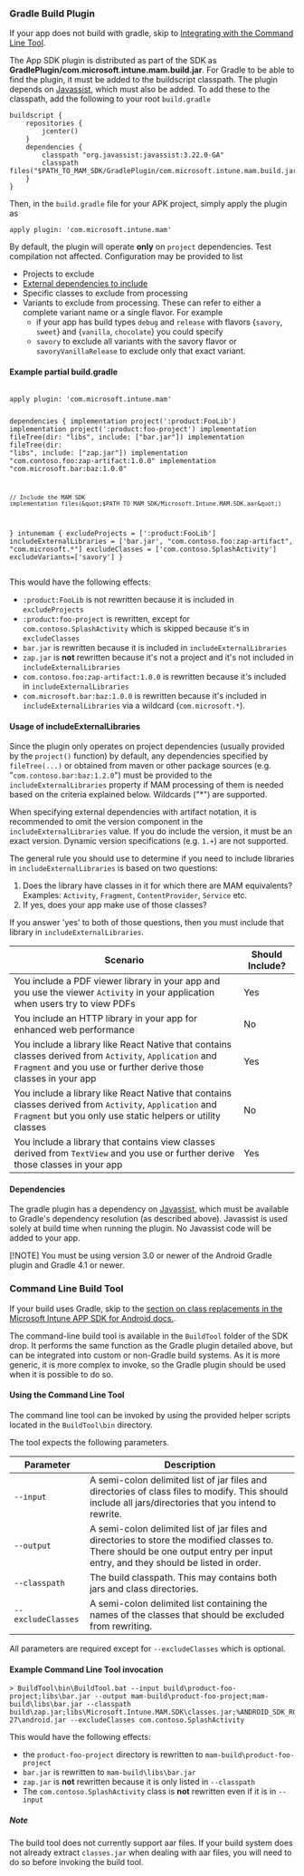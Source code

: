 <h3 id="gradle-build-plugin">Gradle Build Plugin</h3>
<p>If your app does not build with gradle, skip to <a href="#command-line-build-tool">Integrating with the
Command Line Tool</a>. </p>
<p>The App SDK plugin is distributed as part of the SDK as
<strong>GradlePlugin/com.microsoft.intune.mam.build.jar</strong>. For Gradle to be
able to find the plugin, it must be added to the buildscript
classpath. The plugin depends on
<a href="http://jboss-javassist.github.io/javassist/">Javassist</a>, which must
also be added. To add these to the classpath, add the following to
your root <code>build.gradle</code></p>
<pre><code class="lang-groovy">buildscript {
    repositories {
        jcenter()
    }
    dependencies {
        classpath &quot;org.javassist:javassist:3.22.0-GA&quot;
        classpath files(&quot;$PATH_TO_MAM_SDK/GradlePlugin/com.microsoft.intune.mam.build.jar&quot;)
    }
}
</code></pre><p>Then, in the <code>build.gradle</code> file for your APK project, simply apply the plugin as</p>
<pre><code class="lang-groovy">apply plugin: &#39;com.microsoft.intune.mam&#39;
</code></pre><p>By default, the plugin will operate <strong>only</strong> on <code>project</code> dependencies.
Test compilation not affected. Configuration may be provided to list</p>
<ul>
<li>Projects to exclude</li>
<li><a href="#usage-of-includeexternallibraries">External dependencies to include</a> </li>
<li>Specific classes to exclude from processing</li>
<li>Variants to exclude from processing. These can refer to either a
complete variant name or a single flavor. For example<ul>
<li>if your app has build types <code>debug</code> and <code>release</code> with flavors
{<code>savory</code>, <code>sweet</code>} and {<code>vanilla</code>, <code>chocolate</code>} you could specify</li>
<li><code>savory</code> to exclude all variants with the savory flavor or
<code>savoryVanillaRelease</code> to exclude only that exact variant.</li>
</ul>
</li>
</ul>
<h4 id="example-partial-buildgradle">Example partial build.gradle</h4>
<pre><code class="lang-groovy">
apply plugin: &#39;com.microsoft.intune.mam&#39;

dependencies {
    implementation project(&#39;:product:FooLib&#39;)
    implementation project(&#39;:product:foo-project&#39;)
    implementation fileTree(dir: &quot;libs&quot;, include: [&quot;bar.jar&quot;])
    implementation fileTree(dir: &quot;libs&quot;, include: [&quot;zap.jar&quot;])
    implementation &quot;com.contoso.foo:zap-artifact:1.0.0&quot;
    implementation &quot;com.microsoft.bar:baz:1.0.0&quot;

    // Include the MAM SDK
    implementation files(&quot;$PATH_TO_MAM_SDK/Microsoft.Intune.MAM.SDK.aar&quot;)
}
intunemam {
    excludeProjects = [&#39;:product:FooLib&#39;]
    includeExternalLibraries = [&#39;bar.jar&#39;, &quot;com.contoso.foo:zap-artifact&quot;, &quot;com.microsoft.*&quot;]
    excludeClasses = [&#39;com.contoso.SplashActivity&#39;]
    excludeVariants=[&#39;savory&#39;]
}
</code></pre><p>This would have the following effects:</p>
<ul>
<li><code>:product:FooLib</code> is not rewritten because it is included in <code>excludeProjects</code></li>
<li><code>:product:foo-project</code> is rewritten, except for <code>com.contoso.SplashActivity</code> which is skipped because it&#39;s in <code>excludeClasses</code></li>
<li><code>bar.jar</code> is rewritten because it is included in <code>includeExternalLibraries</code></li>
<li><code>zap.jar</code> is <strong>not</strong> rewritten because it&#39;s not a project and it&#39;s not included in <code>includeExternalLibraries</code></li>
<li><code>com.contoso.foo:zap-artifact:1.0.0</code> is rewritten because it&#39;s included in <code>includeExternalLibraries</code></li>
<li><code>com.microsoft.bar:baz:1.0.0</code> is rewritten because it&#39;s included in <code>includeExternalLibraries</code> via a wildcard (<code>com.microsoft.*</code>).</li>
</ul>
<h4 id="usage-of-includeexternallibraries">Usage of includeExternalLibraries</h4>
<p>Since the plugin only operates on project dependencies (usually
provided by the <code>project()</code> function) by default, any dependencies
specified by <code>fileTree(...)</code> or obtained from maven or other package
sources (e.g. &quot;<code>com.contoso.bar:baz:1.2.0</code>&quot;) must be
provided to the <code>includeExternalLibraries</code> property if MAM processing
of them is needed based on the criteria explained below. Wildcards (&quot;*&quot;)
are supported.</p>
<p>When specifying external dependencies with artifact notation, it is
recommended to omit the version component in the
<code>includeExternalLibraries</code> value. If you do include the version, it
must be an exact version. Dynamic version specifications (e.g. <code>1.+</code>) are not supported.</p>
<p>The general rule you should use to determine if you need to include
libraries in <code>includeExternalLibraries</code> is based on two questions:</p>
<ol>
<li>Does the library have classes in it for which there are MAM equivalents? Examples: <code>Activity</code>, <code>Fragment</code>, <code>ContentProvider</code>, <code>Service</code> etc.</li>
<li>If yes, does your app make use of those classes?</li>
</ol>
<p>If you answer &#39;yes&#39; to both of those questions, then you must include that library in <code>includeExternalLibraries</code>. </p>
<table>
<thead>
<tr>
<th>Scenario</th>
<th>Should Include?</th>
</tr>
</thead>
<tbody>
<tr>
<td>You include a PDF viewer library in your app and you use the viewer <code>Activity</code> in your application when users try to view PDFs</td>
<td>Yes</td>
</tr>
<tr>
<td>You include an HTTP library in your app for enhanced web performance</td>
<td>No</td>
</tr>
<tr>
<td>You include a library like React Native that contains classes derived from <code>Activity</code>, <code>Application</code> and <code>Fragment</code> and you use or further derive those classes in your app</td>
<td>Yes</td>
</tr>
<tr>
<td>You include a library like React Native that contains classes derived from <code>Activity</code>, <code>Application</code> and <code>Fragment</code> but you only use static helpers or utility classes</td>
<td>No</td>
</tr>
<tr>
<td>You include a library that contains view classes derived from <code>TextView</code> and you use or further derive those classes in your app</td>
<td>Yes</td>
</tr>
</tbody>
</table>
<h4 id="dependencies">Dependencies</h4>
<p>The gradle plugin has a dependency on
<a href="http://jboss-javassist.github.io/javassist/">Javassist</a>, which must
be available to Gradle&#39;s dependency resolution (as described
above). Javassist is used solely at build time when running the
plugin. No Javassist code will be added to your app.</p>
<p>[!NOTE] You must be using version 3.0 or newer of the Android Gradle plugin and
Gradle 4.1 or newer.</p>
<h3 id="command-line-build-tool">Command Line Build Tool</h3>
<p>If your build uses Gradle, skip to the <a href="https://docs.microsoft.com/en-us/intune/app-sdk-android#replace-classes-methods-and-activities-with-their-mam-equivalent">section on class replacements in the Microsoft Intune APP SDK for Android docs.</a>.</p>
<p>The command-line build tool is available in the <code>BuildTool</code> folder of
the SDK drop. It performs the same function as the Gradle plugin
detailed above, but can be integrated into custom or non-Gradle build
systems. As it is more generic, it is more complex to invoke, so the
Gradle plugin should be used when it is possible to do so.</p>
<h4 id="using-the-command-line-tool">Using the Command Line Tool</h4>
<p>The command line tool can be invoked by using the provided helper scripts
located in the <code>BuildTool\bin</code> directory.</p>
<p>The tool expects the following parameters.</p>
<table>
<thead>
<tr>
<th>Parameter</th>
<th>Description</th>
</tr>
</thead>
<tbody>
<tr>
<td><code>--input</code></td>
<td>A semi-colon delimited list of jar files and directories of class files to modify. This should include all jars/directories that you intend to rewrite.</td>
</tr>
<tr>
<td><code>--output</code></td>
<td>A semi-colon delimited list of jar files and directories to store the modified classes to. There should be one output entry per input entry, and they should be listed in order.</td>
</tr>
<tr>
<td><code>--classpath</code></td>
<td>The build classpath. This may contains both jars and class directories.</td>
</tr>
<tr>
<td><code>--excludeClasses</code></td>
<td>A semi-colon delimited list containing the names of the classes that should be excluded from rewriting.</td>
</tr>
</tbody>
</table>
<p>All parameters are required except for <code>--excludeClasses</code> which is optional.</p>
<h4 id="example-command-line-tool-invocation">Example Command Line Tool invocation</h4>
<pre><code class="lang-batch">&gt; BuildTool\bin\BuildTool.bat --input build\product-foo-project;libs\bar.jar --output mam-build\product-foo-project;mam-build\libs\bar.jar --classpath build\zap.jar;libs\Microsoft.Intune.MAM.SDK\classes.jar;%ANDROID_SDK_ROOT%\platforms\android-27\android.jar --excludeClasses com.contoso.SplashActivity
</code></pre><p>This would have the following effects:</p>
<ul>
<li>the <code>product-foo-project</code> directory is rewritten to <code>mam-build\product-foo-project</code></li>
<li><code>bar.jar</code> is rewritten to <code>mam-build\libs\bar.jar</code></li>
<li><code>zap.jar</code> is <strong>not</strong> rewritten because it is only listed in <code>--classpath</code></li>
<li>The <code>com.contoso.SplashActivity</code> class is <strong>not</strong> rewritten even if it is in <code>--input</code></li>
</ul>
<div class="NOTE"><h5>Note</h5><p>The build tool does not currently support aar files. If your build
system does not already extract <code>classes.jar</code> when dealing with aar files, you
will need to do so before invoking the build tool.</p>
</div>